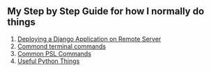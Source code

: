 ## My Step by Step Guide for how I normally do things

1. [Deploying a Django Application on Remote Server](deploy_django.md)
2. [Commond terminal commands]()
3. [Common PSL Commands]()
4. [Useful Python Things]()
